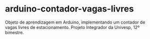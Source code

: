 # arduino-contador-vagas-livres
Objeto de aprendizagem em Arduino, implementando um contador de vagas livres de estacionamento. Projeto Integrador da Univesp, 12º bimestre.
